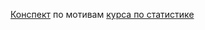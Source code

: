 [Конспект](https://github.com/zakharkousnetsov/yandex_practikum_projects/blob/main/00_statistics/statistics.ipynb](https://github.com/zakharkousnetsov/DS_projects/blob/main/statistics/statistics.ipynb)https://github.com/zakharkousnetsov/DS_projects/blob/main/statistics/statistics.ipynb) по мотивам [курса по статистике](https://stepik.org/course/76/syllabus)
